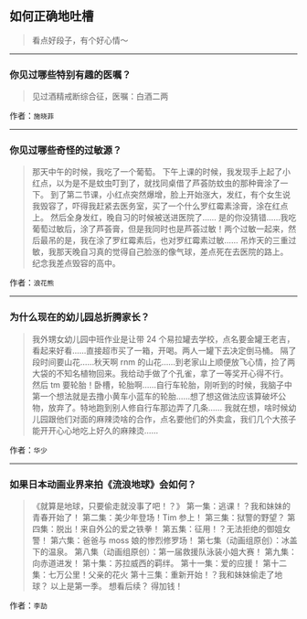 ## 如何正确地吐槽

> 看点好段子，有个好心情～


 
---

### 你见过哪些特别有趣的医嘱？

> 见过酒精戒断综合征，医嘱：白酒二两


作者：`施晓菲`

---

### 你见过哪些奇怪的过敏源？

> 那天中午的时候，我吃了一个葡萄。
> 下午上课的时候，我发现手上起了小红点，以为是不是蚊虫叮到了，就找同桌借了芦荟防蚊虫的那种膏涂了一下。
> 到了第二节课，小红点突然爆增，脸上开始涨大，发红，有个女生说我毁容了，吓得我赶紧去医务室，买了一个什么罗红霉素涂膏，涂在红点上。
> 然后全身发红，晚自习的时候被送进医院了……
> 是的你没猜错……我吃葡萄过敏后，涂了芦荟膏，但是我同时也是芦荟过敏！两个过敏一起来，然后最吊的是，我在涂了罗红霉素后，也对罗红霉素过敏……
> 吊炸天的三重过敏，我那天晚自习真的觉得自己脸涨的像气球，差点死在去医院的路上。
> 纪念我差点毁容的高中。


作者：`浪花熊`

---

### 为什么现在的幼儿园总折腾家长？

> 我外甥女幼儿园中班作业是让带 24 个易拉罐去学校，点名要金罐王老吉，看起来好看……直接超市买了一箱，开喝。两人一罐下去决定倒马桶。
> 隔了段时间要山花……秋天啊 rnm 的山花……到老家山上顺便放飞心情，捡了两大袋的不知名植物回来。我给动手做了个孔雀，拿了一等奖开心得不行。
> 然后 tm 要轮胎！卧槽，轮胎啊……自行车轮胎，刚听到的时候，我脑子中第一个想法就是去撸小黄车小蓝车的轮胎……想了想这做法应该算破坏公物，放弃了。特地跑到别人修自行车那边弄了几条……
> 我就在想，啥时候幼儿园跟他们对面的麻辣烫啥的合作，点名要他们的外卖盒，我们几个大孩子能开开心心地吃上好久的麻辣烫……


作者：`华少`

---

### 如果日本动画业界来拍《流浪地球》会如何？

> 《就算是地球，只要偷走就没事了吧！？》
> 第一集：逃课！？我和妹妹的青春开始了！
> 第二集：美少年登场！Tim 参上！
> 第三集：狱警的野望？
> 第四集：脱出！来自外公的爱之铁拳！
> 第五集：征用！？无法拒绝的御姐女警！
> 第六集：爸爸与 moss 娘的惨烈修罗场！
> 第七集（动画组原创）：冰盖下的温泉。
> 第八集（动画组原创）：第一届救援队泳装小姐大赛！
> 第九集：向赤道进发！
> 第十集：苏拉威西的羁绊。
> 第十一集：爱的应援！
> 第十二集：七万公里！父亲的花火
> 第十三集：重新开始！？我和妹妹偷走了地球？
> 以上是第一季。
> 想看后续？
> 得加钱！


作者：`李劼`